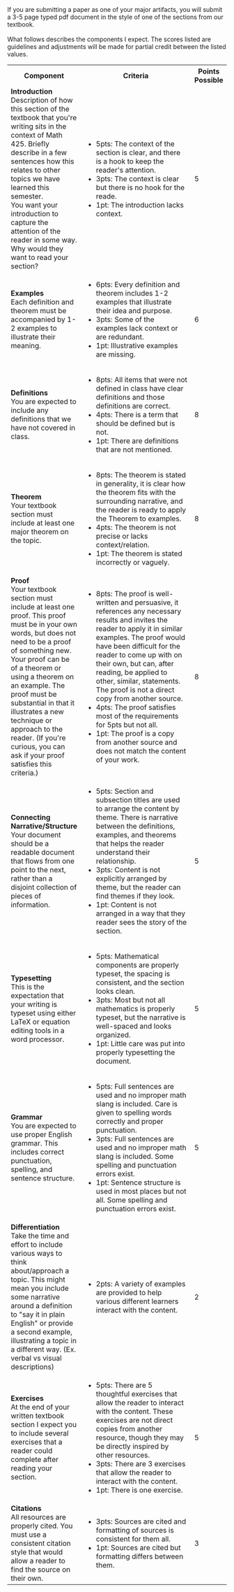 <div id="uws-droplets-page">
If you are submitting a paper as one of your major artifacts, you will submit a 3-5 page typed pdf document in the style of one of the sections from our textbook.
<br><br>
What follows describes the components I expect. The scores listed are guidelines and adjustments will be made for partial credit between the listed values.

<table class="bordered">
<tr>
  <th style="width:30%"> Component </th>
  <th style="width:60%"> Criteria </th>
  <th style="width:10%"> Points Possible </th>
</tr>
<tr>
  <td>
    <b>Introduction</b>
    <br>Description of how this section of the textbook that you're writing sits in the context of Math 425. Briefly describe in a few sentences how this relates to other topics we have learned this semester.
    <br>
    You want your introduction to capture the attention of the reader in some way. Why would they want to read your section?
  </td>
  <td>
    <ul>
      <li>5pts: The context of the section is clear, and there is a hook to keep the reader's attention.</li>
      <li>3pts: The context is clear but there is no hook for the reade.</li>
      <li>1pt: The introduction lacks context.</li>
    </ul>
  </td>
  <td>5</td>
</tr>

<tr>
  <td>
    <b>Examples</b>
    <br>
    Each definition and theorem must be accompanied by 1-2 examples to illustrate their meaning.
  </td>
  <td>
    <ul>
      <li>6pts: Every definition and theorem includes 1-2 examples that illustrate their idea and purpose.</li>
      <li>3pts: Some of the examples lack context or are redundant.</li>
      <li>1pt: Illustrative examples are missing.</li>
    </ul>
  </td>
  <td>6</td>
</tr>

<tr>
  <td>
    <b>Definitions</b>
    <br>
    You are expected to include any definitions that we have not covered in class. 
  </td>
  <td>
    <ul>
      <li>8pts: All items that were not defined in class have clear definitions and those definitions are correct.</li>
      <li>4pts: There is a term that should be defined but is not.</li>
      <li>1pt: There are definitions that are not mentioned.</li>
    </ul>
  </td>
  <td>8</td>
</tr>

<tr>
  <td>
    <b>Theorem</b>
    <br>
    Your textbook section must include at least one major theorem on the topic.
  </td>
  <td>
    <ul>
      <li>8pts: The theorem is stated in generality, it is clear how the theorem fits with the surrounding narrative, and the reader is ready to apply the Theorem to examples.</li>
      <li>4pts: The theorem is not precise or lacks context/relation.</li>
      <li>1pt: The theorem is stated incorrectly or vaguely.</li>
    </ul>
  </td>
  <td>8</td>
</tr>

<tr>
  <td>
    <b>Proof</b>
    <br>
    Your textbook section must include at least one proof. This proof must be in your own words, but does not need to be a proof of something new. Your proof can be of a theorem or using a theorem on an example. The proof must be substantial in that it illustrates a new technique or approach to the reader. (If you're curious, you can ask if your proof satisfies this criteria.)
  </td>
  <td>
    <ul>
      <li>8pts: The proof is well-written and persuasive, it references any necessary results and invites the reader to apply it in similar examples. The proof would have been difficult for the reader to come up with on their own, but can, after reading, be applied to other, similar, statements. The proof is not a direct copy from another source.</li>
      <li>4pts: The proof satisfies most of the requirements for 5pts but not all.</li>
      <li>1pt: The proof is a copy from another source and does not match the content of your work.</li>
    </ul>
  </td>
  <td>8</td>
</tr>

<tr>
  <td>
    <b>Connecting Narrative/Structure</b>
    <br>
    Your document should be a readable document that flows from one point to the next, rather than a disjoint collection of pieces of information.
  </td>
  <td>
    <ul>
      <li>5pts: Section and subsection titles are used to arrange the content by theme. There is narrative between the definitions, examples, and theorems that helps the reader understand their relationship.</li>
      <li>3pts: Content is not explicitly arranged by theme,  but the reader can find themes if they look.</li>
      <li>1pt: Content is not arranged in a way that they reader sees the story of the section.</li>
    </ul>
  </td>
  <td>5</td>
</tr>


<tr>
  <td>
    <b>Typesetting</b>
    <br>
    This is the expectation that your writing is typeset using either LaTeX or equation editing tools in a word processor.
  </td>
  <td>
    <ul>
      <li>5pts: Mathematical components are properly typeset, the spacing is consistent, and the section looks clean.</li>
      <li>3pts: Most but not all mathematics is properly typeset, but the narrative is well-spaced and looks organized.</li>
      <li>1pt: Little care was put into properly typesetting the document.</li>
    </ul>
  </td>
  <td>5</td>
</tr>

<tr>
  <td>
    <b>Grammar</b>
    <br>
    You are expected to use proper English grammar. This includes correct punctuation, spelling, and sentence structure.
  </td>
  <td>
    <ul>
      <li>5pts: Full sentences are used and no improper math slang is included. Care is given to spelling words correctly and proper punctuation.</li>
      <li>3pts: Full sentences are used and no improper math slang is included. Some spelling and punctuation errors exist.</li>
      <li>1pt: Sentence structure is used in most places but not all. Some spelling and punctuation errors exist.</li>
    </ul>
  </td>
  <td>5</td>
</tr>

<tr>
  <td>
    <b>Differentiation</b>
    <br>
    Take the time and effort to include various ways to think about/approach a topic.  This might mean you include some narrative around a definition to "say it in plain English" or provide a second example, illustrating a topic in a different way.  (Ex. verbal vs visual descriptions)
  </td>
  <td>
    <ul>
      <li>2pts: A variety of examples are provided to help various different learners interact with the content.</li>
    </ul>
  </td>
  <td>2</td>
</tr>

<tr>
  <td>
    <b>Exercises</b>
    <br>
    At the end of your written textbook section I expect you to include several exercises that a reader could complete after reading your section.
  </td>
  <td>
    <ul>
      <li>5pts: There are 5 thoughtful exercises that allow the reader to interact with the content. These exercises are not direct copies from another resource, though they may be directly inspired by other resources.
      </li>
      <li>3pts: There are 3 exercises that allow the reader to interact with the content.</li>
      <li>1pt: There is one exercise.</li>
    </ul>
  </td>
  <td>5</td>
</tr>

<tr>
  <td>
    <b>Citations</b>
    <br>
    All resources are properly cited. You must use a consistent citation style that would allow a reader to find the source on their own.
  </td>
  <td>
    <ul>
      <li>3pts: Sources are cited and formatting of sources is consistent for them all.</li>
      <li>1pt: Sources are cited but formatting differs between them.</li>
    </ul>
  </td>
  <td>3</td>
</tr>

</table>
</div>
